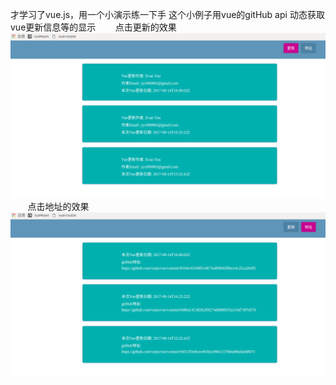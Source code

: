 才学习了vue.js，用一个小演示练一下手
这个小例子用vue的gitHub api 动态获取vue更新信息等的显示
        点击更新的效果
![失败了](https://github.com/zss379/-Vue-demo/blob/master/img/%E9%80%89%E5%8C%BA_009.png)
        点击地址的效果
![失败了](https://github.com/zss379/-Vue-demo/blob/master/img/%E9%80%89%E5%8C%BA_010.png)
